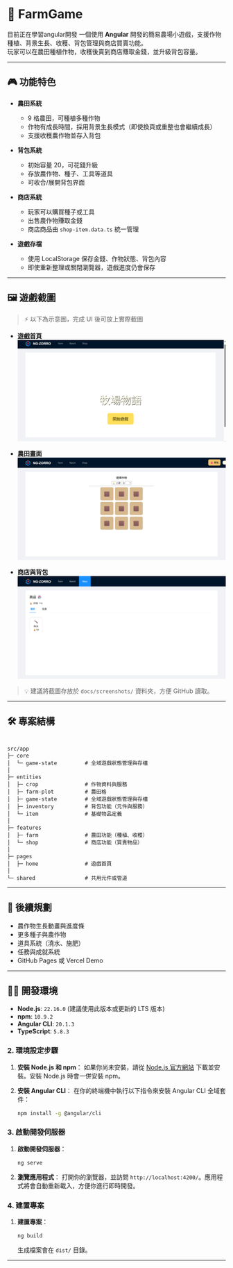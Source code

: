 # 🌾 FarmGame
目前正在學習angular開發
一個使用 **Angular** 開發的簡易農場小遊戲，支援作物種植、背景生長、收穫、背包管理與商店買賣功能。  
玩家可以在農田種植作物，收穫後賣到商店賺取金錢，並升級背包容量。

---

## 🎮 功能特色

- **農田系統**
  - 9 格農田，可種植多種作物
  - 作物有成長時間，採用背景生長模式（即使換頁或重整也會繼續成長）
  - 支援收穫農作物並存入背包

- **背包系統**
  - 初始容量 20，可花錢升級
  - 存放農作物、種子、工具等道具
  - 可收合/展開背包界面

- **商店系統**
  - 玩家可以購買種子或工具
  - 出售農作物賺取金錢
  - 商店商品由 `shop-item.data.ts` 統一管理

- **遊戲存檔**
  - 使用 LocalStorage 保存金錢、作物狀態、背包內容
  - 即使重新整理或關閉瀏覽器，遊戲進度仍會保存

---

## 🖼️ 遊戲截圖

> ⚡ 以下為示意圖，完成 UI 後可放上實際截圖

- **遊戲首頁**
  ![Home Screen](docs/screenshots/home.png)

- **農田畫面**
  ![Farm](docs/screenshots/farm.png)

- **商店與背包**
  ![Shop](docs/screenshots/shop.png)

> 💡 建議將截圖存放於 `docs/screenshots/` 資料夾，方便 GitHub 讀取。

---

## 🛠️ 專案結構

```

src/app
├─ core
│  └─ game-state         # 全域遊戲狀態管理與存檔
│
├─ entities
│  ├─ crop               # 作物資料與服務
│  ├─ farm-plot          # 農田格
│  ├─ game-state         # 全域遊戲狀態管理與存檔
│  ├─ inventory          # 背包功能（元件與服務）
│  └─ item               # 基礎物品定義
│
├─ features
│  ├─ farm               # 農田功能（種植、收穫）
│  └─ shop               # 商店功能（買賣物品）
│
├─ pages
│  ├─ home               # 遊戲首頁
│               
└─ shared                # 共用元件或管道

````

---

## 📖 後續規劃

* 農作物生長動畫與進度條
* 更多種子與農作物
* 道具系統（澆水、施肥）
* 任務與成就系統
* GitHub Pages 或 Vercel Demo

---

## 🧑‍💻 開發環境

- **Node.js**: `22.16.0` (建議使用此版本或更新的 LTS 版本)
- **npm**: `10.9.2`
- **Angular CLI**: `20.1.3`
- **TypeScript**: `5.8.3`

### 2. 環境設定步驟

1.  **安裝 Node.js 和 npm**：
    如果你尚未安裝，請從 [Node.js 官方網站](https://nodejs.org/) 下載並安裝。安裝 Node.js 時會一併安裝 npm。

2.  **安裝 Angular CLI**：
    在你的終端機中執行以下指令來安裝 Angular CLI 全域套件：
    ```bash
    npm install -g @angular/cli
    ```
### 3. 啟動開發伺服器

1.  **啟動開發伺服器**：
    ```bash
    ng serve
    ```
2.  **瀏覽應用程式**：
    打開你的瀏覽器，並訪問 `http://localhost:4200/`。應用程式將會自動重新載入，方便你進行即時開發。

### 4. 建置專案

1.  **建置專案**：
    ```bash
    ng build
    ```

    生成檔案會在 `dist/` 目錄。

---